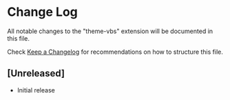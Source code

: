 # Change Log

All notable changes to the "theme-vbs" extension will be documented in this file.

Check [Keep a Changelog](http://keepachangelog.com/) for recommendations on how to structure this file.

## [Unreleased]

- Initial release
